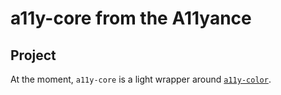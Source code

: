 # a11y-core from the A11yance

## Project

At the moment, `a11y-core` is a light wrapper around
[`a11y-color`](https://github.com/A11yance/a11y-color).
